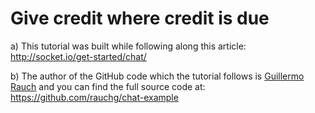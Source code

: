 # Give credit where credit is due

a) This tutorial was built while following along this article: http://socket.io/get-started/chat/

b) The author of the GitHub code which the tutorial follows is [Guillermo Rauch](https://github.com/rauchg) and you can find the full source code at: https://github.com/rauchg/chat-example
